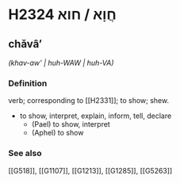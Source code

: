 # H2324 חֲוָא / חוא

## chăvâʼ

_(khav-aw' | huh-WAW | huh-VA)_

### Definition

verb; corresponding to [[H2331]]; to show; shew.

- to show, interpret, explain, inform, tell, declare
    - (Pael) to show, interpret
    - (Aphel) to show
### See also

[[G518]], [[G1107]], [[G1213]], [[G1285]], [[G5263]]

